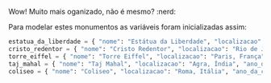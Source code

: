Wow! Muito mais oganizado, não é mesmo? :nerd:

Para modelar estes monumentos as variáveis foram inicializadas assim:

``` python
estatua_da_liberdade = { "nome": "Estátua da Liberdade", "localizacao": "Nova York, Estados Unidos da América", "ano_da_construcao": 1886 }
cristo_redentor = { "nome": "Cristo Redentor", "localizacao": "Rio de Janeiro, Brasil", "ano_da_construcao": 1931 }
torre_eiffel = { "nome": "Torre Eiffel", "localizacao": "Paris, França", "ano_da_construcao": 1889 }
taj_mahal = { "nome": "Taj Mahal", "localizacao": "Agra, Índia", "ano_da_construcao": 1653 }
coliseo = { "nome": "Coliseo", "localizacao": "Roma, Itália", "ano_da_construcao": 80 }
```



